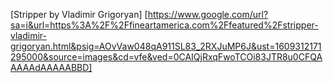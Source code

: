 [Stripper by Vladimir Grigoryan] [https://www.google.com/url?sa=i&url=https%3A%2F%2Ffineartamerica.com%2Ffeatured%2Fstripper-vladimir-grigoryan.html&psig=AOvVaw048qA911SL83_2RXJuMP6J&ust=1609312171295000&source=images&cd=vfe&ved=0CAIQjRxqFwoTCOi83JTR8u0CFQAAAAAdAAAAABBD]
